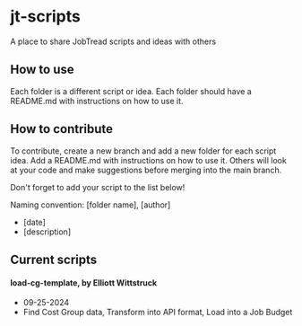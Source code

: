# jt-scripts
A place to share JobTread scripts and ideas with others

## How to use
Each folder is a different script or idea.
Each folder should have a README.md with instructions on how to use it.

## How to contribute 
To contribute, create a new branch and add a new folder for each script idea.
Add a README.md with instructions on how to use it. Others will look at your code and make suggestions before merging into the main branch. 

Don't forget to add your script to the list below!

Naming convention: [folder name], [author]
- [date]
- [description]

## Current scripts
#### load-cg-template, by Elliott Wittstruck
- 09-25-2024
- Find Cost Group data, Transform into API format, Load into a Job Budget